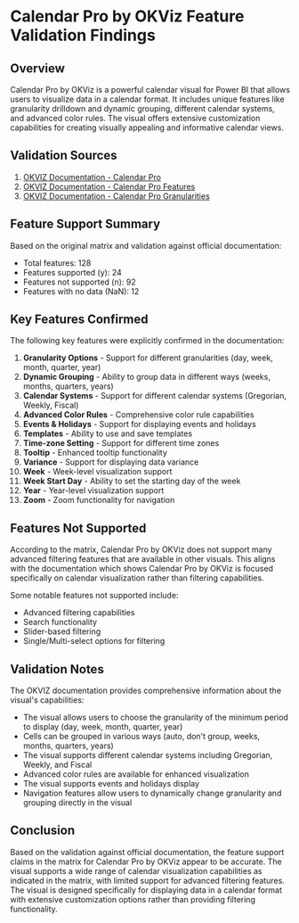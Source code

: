# Calendar Pro by OKViz Feature Validation Findings

## Overview

Calendar Pro by OKViz is a powerful calendar visual for Power BI that allows users to visualize data in a calendar format. It includes unique features like granularity drilldown and dynamic grouping, different calendar systems, and advanced color rules. The visual offers extensive customization capabilities for creating visually appealing and informative calendar views.

## Validation Sources

1. [OKVIZ Documentation - Calendar Pro](https://docs.okviz.com/visuals/calendar-pro/)
2. [OKVIZ Documentation - Calendar Pro Features](https://docs.okviz.com/visuals/calendar-pro/features/)
3. [OKVIZ Documentation - Calendar Pro Granularities](https://docs.okviz.com/visuals/calendar-pro/features/granularities/)

## Feature Support Summary

Based on the original matrix and validation against official documentation:

- Total features: 128
- Features supported (y): 24
- Features not supported (n): 92
- Features with no data (NaN): 12

## Key Features Confirmed

The following key features were explicitly confirmed in the documentation:

1. **Granularity Options** - Support for different granularities (day, week, month, quarter, year)
2. **Dynamic Grouping** - Ability to group data in different ways (weeks, months, quarters, years)
3. **Calendar Systems** - Support for different calendar systems (Gregorian, Weekly, Fiscal)
4. **Advanced Color Rules** - Comprehensive color rule capabilities
5. **Events & Holidays** - Support for displaying events and holidays
6. **Templates** - Ability to use and save templates
7. **Time-zone Setting** - Support for different time zones
8. **Tooltip** - Enhanced tooltip functionality
9. **Variance** - Support for displaying data variance
10. **Week** - Week-level visualization support
11. **Week Start Day** - Ability to set the starting day of the week
12. **Year** - Year-level visualization support
13. **Zoom** - Zoom functionality for navigation

## Features Not Supported

According to the matrix, Calendar Pro by OKViz does not support many advanced filtering features that are available in other visuals. This aligns with the documentation which shows Calendar Pro by OKViz is focused specifically on calendar visualization rather than filtering capabilities.

Some notable features not supported include:

- Advanced filtering capabilities
- Search functionality
- Slider-based filtering
- Single/Multi-select options for filtering

## Validation Notes

The OKVIZ documentation provides comprehensive information about the visual's capabilities:

- The visual allows users to choose the granularity of the minimum period to display (day, week, month, quarter, year)
- Cells can be grouped in various ways (auto, don't group, weeks, months, quarters, years)
- The visual supports different calendar systems including Gregorian, Weekly, and Fiscal
- Advanced color rules are available for enhanced visualization
- The visual supports events and holidays display
- Navigation features allow users to dynamically change granularity and grouping directly in the visual

## Conclusion

Based on the validation against official documentation, the feature support claims in the matrix for Calendar Pro by OKViz appear to be accurate. The visual supports a wide range of calendar visualization capabilities as indicated in the matrix, with limited support for advanced filtering features. The visual is designed specifically for displaying data in a calendar format with extensive customization options rather than providing filtering functionality.
